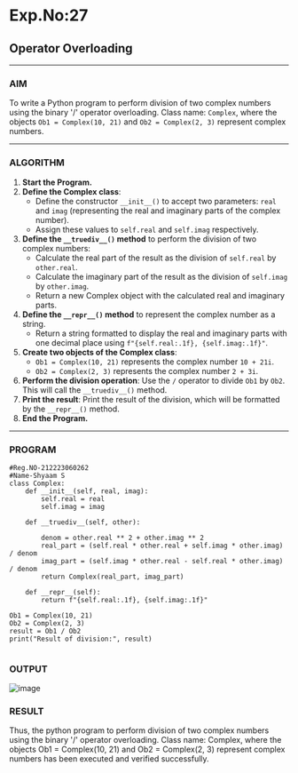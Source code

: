 # Exp.No:27  
## Operator Overloading

---

### AIM  
To write a Python program to perform division of two complex numbers using the binary '/' operator overloading. Class name: `Complex`, where the objects `Ob1 = Complex(10, 21)` and `Ob2 = Complex(2, 3)` represent complex numbers.

---

### ALGORITHM

1. **Start the Program.**
2. **Define the Complex class**:
   - Define the constructor `__init__()` to accept two parameters: `real` and `imag` (representing the real and imaginary parts of the complex number).
   - Assign these values to `self.real` and `self.imag` respectively.
3. **Define the `__truediv__()` method** to perform the division of two complex numbers:
   - Calculate the real part of the result as the division of `self.real` by `other.real`.
   - Calculate the imaginary part of the result as the division of `self.imag` by `other.imag`.
   - Return a new Complex object with the calculated real and imaginary parts.
4. **Define the `__repr__()` method** to represent the complex number as a string.
   - Return a string formatted to display the real and imaginary parts with one decimal place using `f"{self.real:.1f}, {self.imag:.1f}"`.
5. **Create two objects of the Complex class**:
   - `Ob1 = Complex(10, 21)` represents the complex number `10 + 21i`.
   - `Ob2 = Complex(2, 3)` represents the complex number `2 + 3i`.
6. **Perform the division operation**: Use the `/` operator to divide `Ob1` by `Ob2`. This will call the `__truediv__()` method.
7. **Print the result**: Print the result of the division, which will be formatted by the `__repr__()` method.
8. **End the Program.**

---

### PROGRAM

```
#Reg.NO-212223060262
#Name-Shyaam S
class Complex:
    def __init__(self, real, imag):
        self.real = real
        self.imag = imag

    def __truediv__(self, other):
        
        denom = other.real ** 2 + other.imag ** 2
        real_part = (self.real * other.real + self.imag * other.imag) / denom
        imag_part = (self.imag * other.real - self.real * other.imag) / denom
        return Complex(real_part, imag_part)

    def __repr__(self):
        return f"{self.real:.1f}, {self.imag:.1f}"

Ob1 = Complex(10, 21)
Ob2 = Complex(2, 3)
result = Ob1 / Ob2
print("Result of division:", result)


```

### OUTPUT
![image](https://github.com/user-attachments/assets/7594e944-c10f-4f5b-a353-79906735e416)


### RESULT
Thus, the python program to perform division of two complex numbers using the binary '/' operator overloading. Class name: Complex, where the objects Ob1 = Complex(10, 21) and Ob2 = Complex(2, 3) represent complex numbers has been executed and verified successfully.



